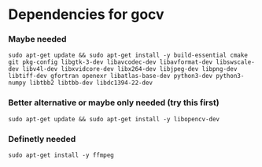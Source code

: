 # Dependencies for gocv

### Maybe needed
```shell
sudo apt-get update && sudo apt-get install -y build-essential cmake git pkg-config libgtk-3-dev libavcodec-dev libavformat-dev libswscale-dev libv4l-dev libxvidcore-dev libx264-dev libjpeg-dev libpng-dev libtiff-dev gfortran openexr libatlas-base-dev python3-dev python3-numpy libtbb2 libtbb-dev libdc1394-22-dev
```

### Better alternative or maybe only needed (try this first)
```shell
sudo apt-get update && sudo apt-get install -y libopencv-dev
```

### Definetly needed
```shell
sudo apt-get install -y ffmpeg
```
